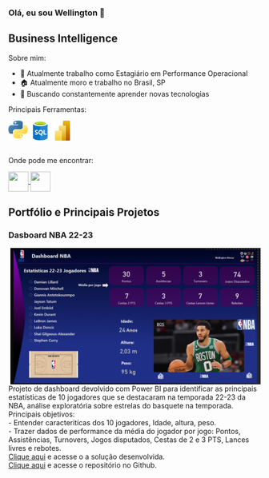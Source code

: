 ### Olá, eu sou Wellington 👋

## Business Intelligence

Sobre mim:

- 🔭 Atualmente trabalho como Estagiário em Performance Operacional
- 🏠 Atualmente moro e trabalho no Brasil, SP
- 🌱 Buscando constantemente aprender novas tecnologias

Principais Ferramentas:

<div style="display: inline_block">
  <img align="center" alt="Python" height="40" width="40" src="https://github.com/BruceFonseca/ferramentas/blob/main/Python-logo-notext.svg.png?raw=true">
  <img align="center" alt="SQL" height="40" width="40" src="https://github.com/BruceFonseca/ferramentas/blob/main/logo.png?raw=true">
  <img align="center" alt="Power BI" height="40" width="40" src="https://github.com/BruceFonseca/ferramentas/blob/main/1200px-New_Power_BI_Logo.svg.png?raw=true">
</div>

<br>

Onde pode me encontrar:
<div style="display: inline_block">
  <a href="https://www.linkedin.com/in/wellington-alencar-de-oliveira-41a6b6274/" target="_blank">
    <img align="center" alt="" height="40" width="40" src="https://github.com/BruceFonseca/Portfolio/blob/main/social%20icons/linkedin.png?raw=true">
  </a>
  <a href="https://www.instagram.com/wellflows/" target="_blank">
    <img align="center" alt="" height="40" width="40" src="https://github.com/BruceFonseca/Portfolio/blob/main/social%20icons/instagram.png?raw=true">
  </a>
</div>


## Portfólio e Principais Projetos
### Dasboard NBA 22-23
<img align="right" width="500"  src="https://github.com/WellAlencar/Dashboard-NBA/blob/main/Imagens/NBA_3.png?raw=true">
Projeto de dashboard devolvido com Power BI para identificar as principais estatísticas de 10 jogadores que se destacaram na temporada 22-23 da NBA, análise exploratória sobre estrelas do basquete na temporada.<br>
Principais objetivos: <br>
- Entender caracteritícas dos 10 jogadores, Idade, altura, peso.<br>
- Trazer dados de performance da média do jogador por jogo: Pontos, Assistências, Turnovers, Jogos disputados, Cestas de 2 e 3 PTS, Lances livres e rebotes.
<br>
<a href="https:https://app.powerbi.com/view?r=eyJrIjoiYjBiYmI1ZTMtZTUxMy00YzMwLWFmMzAtMDZmYTZmZmU0YWU0IiwidCI6ImYxNTFmM2I4LTA1OWItNGE3Yi1hMGQxLTMwODZkOGJkODU4ZiJ9" target="_blank">Clique aqui</a> e acesse o a solução desenvolvida.
<br>
<a href="https://github.com/WellAlencar/Dashboard-NBA/tree/main/PBI" target="_blank">Clique aqui</a> e acesse o repositório no Github.
